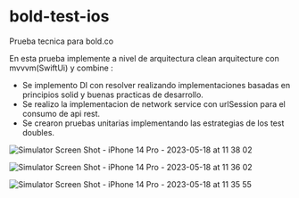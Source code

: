 # bold-test-ios

Prueba tecnica para bold.co

En esta prueba implemente a nivel de arquitectura clean arquitecture con mvvvm(SwiftUi) y combine :

- Se implemento DI con resolver realizando implementaciones basadas en principios solid y buenas practicas de desarrollo.
- Se realizo la implementacion de network service con urlSession para el consumo de api rest.
- Se crearon pruebas unitarias implementando las estrategias de los test doubles.

![Simulator Screen Shot - iPhone 14 Pro - 2023-05-18 at 11 38 02](https://github.com/danielCDuarte/bold-test-ios/assets/28738659/4c2aa6c8-1dac-4833-bc57-b7dc868f8f5b)

![Simulator Screen Shot - iPhone 14 Pro - 2023-05-18 at 11 36 02](https://github.com/danielCDuarte/bold-test-ios/assets/28738659/489acfb7-85c9-4630-bccd-100267d3ece9)

![Simulator Screen Shot - iPhone 14 Pro - 2023-05-18 at 11 35 55](https://github.com/danielCDuarte/bold-test-ios/assets/28738659/7e0623d6-d387-464a-a97d-04137a0b1a85)
